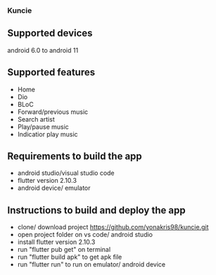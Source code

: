 ### Kuncie

## Supported devices 
android 6.0 to android 11
## Supported features
- Home
- Dio
- BLoC
- Forward/previous music
- Search artist
- Play/pause music
- Indicatior play music
## Requirements to build the app
- android studio/visual studio code
- flutter version 2.10.3
- android device/ emulator
## Instructions to build and deploy the app
- clone/ download project https://github.com/yonakris98/kuncie.git
- open project folder on vs code/ android studio
- install flutter version 2.10.3
- run "flutter pub get" on terminal
- run "flutter build apk" to get apk file
- run "flutter run" to run on emulator/ android device
